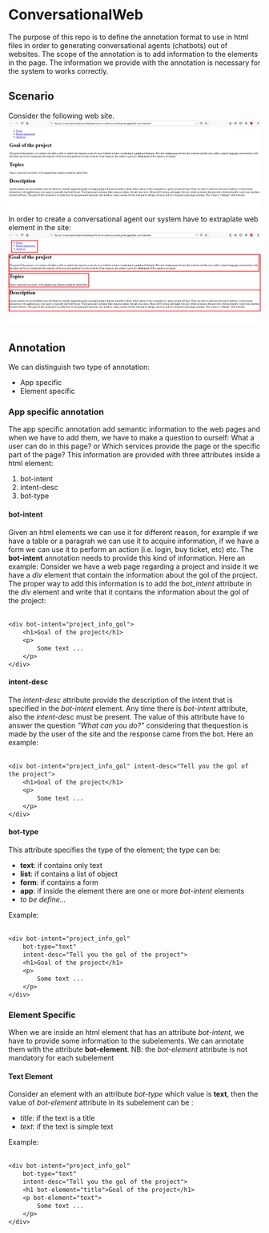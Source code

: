 # ConversationalWeb
The purpose of this repo is to define the annotation format to use in html files in order to generating conversational agents (chatbots) out of websites. The scope of the annotation is to add information to the elements in the page. The information we provide with the annotation is necessary for the system to works correctly.

## Scenario
Consider the following web site.
![sito](sito.png)
In order to create a conversational agent our system have to extraplate web element in the site:
![web-element](web-element.png)

## Annotation
We can distinguish two type of annotation:
* App specific
* Element specific

### App specific annotation
The app specific annotation add semantic information to the web pages and when we have to add them, we have to make a question to ourself: What a user can do in this page? or Which services provide the page or the specific part of the page?
This information are provided with three attributes inside a html element:
1. bot-intent
2. intent-desc
3. bot-type

#### bot-intent
Given an html elements we can use it for different reason, for example if we have a table or a paragrah we can use it to acquire information, if we have a form we can use it to perform an action (i.e. login, buy ticket, etc) etc. The **bot-intent** annotation needs to provide this kind of information.
Here an example:
Consider we have a web page regarding a project and inside it we have a _div_ element that contain the information about the gol of the project. The proper way to add this information is to add the _bot_intent_ attribute in the _div_ element and write that it contains the information about the gol of the project:

<pre><code class="language-html">
&lt;div bot-intent="project_info_gol"&gt; 
    &lt;h1&gt;Goal of the project&lt;/h1&gt;
    &lt;p&gt;
        Some text ...
    &lt;/p&gt;
&lt;/div&gt;
</code></pre>

#### intent-desc
The _intent-desc_ attribute provide the description of the intent that is specified in the _bot-intent_ element. Any time there is _bot-intent_ attribute, also the _intent-desc_ must be present. The value of this attribute have to answer the question _"What can you do?"_ considering that thequestion is made by the user of the site and the response came from the bot. Here an example:

<pre><code class="language-html">
&lt;div bot-intent="project_info_gol" intent-desc="Tell you the gol of the project"&gt; 
    &lt;h1&gt;Goal of the project&lt;/h1&gt;
    &lt;p&gt;
        Some text ...
    &lt;/p&gt;
&lt;/div&gt;
</code></pre>

#### bot-type
This attribute specifies the type of the element; the type can be:
* **text**: if contains only text
* **list**: if contains a list of object
* **form**: if contains a form
* **app**: if inside the element there are one or more _bot-intent_ elements
* _to be define..._

Example:
<pre><code class="language-html">
&lt;div bot-intent="project_info_gol" 
    bot-type="text"
    intent-desc="Tell you the gol of the project"&gt; 
    &lt;h1&gt;Goal of the project&lt;/h1&gt;
    &lt;p&gt;
        Some text ...
    &lt;/p&gt;
&lt;/div&gt;
</code></pre>

### Element Specific
When we are inside an html element that has an attribute _bot-intent_, we have to provide some  information to the subelements.
We can annotate them with the attribute **bot-element**. 
NB: the _bot-element_ attribute is not mandatory for each subelement
#### Text Element
Consider an element with an attribute _bot-type_ which value is **text**, then the value of _bot-element_ attribute in its subelement can be :
* _title_: if the text is a title
* _text_: if the text is simple text

Example: 
<pre><code class="language-html">
&lt;div bot-intent="project_info_gol" 
    bot-type="text"
    intent-desc="Tell you the gol of the project"&gt; 
    &lt;h1 bot-element="title"&gt;Goal of the project&lt;/h1&gt;
    &lt;p bot-element="text"&gt;
        Some text ...
    &lt;/p&gt;
&lt;/div&gt;
</code></pre>
